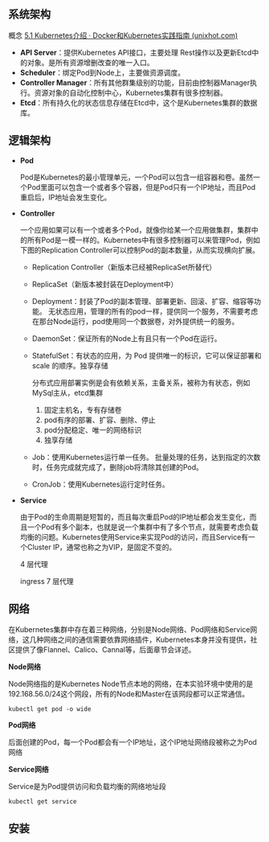

## 系统架构

概念 [5.1 Kubernetes介绍 · Docker和Kubernetes实践指南 (unixhot.com)](http://k8s.unixhot.com/kubernetes/kubernetes-introduce.html#system)

- **API Server**：提供Kubernetes API接口，主要处理 Rest操作以及更新Etcd中的对象。是所有资源增删改查的唯一入口。
- **Scheduler**：绑定Pod到Node上，主要做资源调度。
- **Controller Manager**：所有其他群集级别的功能，目前由控制器Manager执行。资源对象的自动化控制中心，Kubernetes集群有很多控制器。
- **Etcd**：所有持久化的状态信息存储在Etcd中，这个是Kubernetes集群的数据库。

## 逻辑架构

- **Pod**

  Pod是Kubernetes的最小管理单元，一个Pod可以包含一组容器和卷。虽然一个Pod里面可以包含一个或者多个容器，但是Pod只有一个IP地址，而且Pod重启后，IP地址会发生变化。

- **Controller**

  一个应用如果可以有一个或者多个Pod，就像你给某一个应用做集群，集群中的所有Pod是一模一样的。Kubernetes中有很多控制器可以来管理Pod，例如下图的Replication Controller可以控制Pod的副本数量，从而实现横向扩展。

  - Replication Controller（新版本已经被ReplicaSet所替代）
  - ReplicaSet（新版本被封装在Deployment中）
  - Deployment：封装了Pod的副本管理、部署更新、回滚、扩容、缩容等功能。 无状态应用，管理的所有的pod一样，提供同一个服务，不需要考虑在那台Node运行，pod使用同一个数据卷，对外提供统一的服务。

  - DaemonSet：保证所有的Node上有且只有一个Pod在运行。

  - StatefulSet：有状态的应用，为 Pod 提供唯一的标识，它可以保证部署和 scale 的顺序。独享存储

      分布式应用部署实例是会有依赖关系，主备关系，被称为有状态，例如MySql主从，etcd集群

      1. 固定主机名，专有存储卷
      2. pod有序的部署、扩容、删除、停止
      3. pod分配稳定、唯一的网络标识
      4. 独享存储 

  - Job：使用Kubernetes运行单一任务。 批量处理的任务，达到指定的次数时，任务完成就完成了，删除job将清除其创建的Pod。

  - CronJob：使用Kubernetes运行定时任务。

- **Service**

  由于Pod的生命周期是短暂的，而且每次重启Pod的IP地址都会发生变化，而且一个Pod有多个副本，也就是说一个集群中有了多个节点，就需要考虑负载均衡的问题。Kubernetes使用Service来实现Pod的访问，而且Service有一个Cluster IP，通常也称之为VIP，是固定不变的。
  
  4 层代理
  
  ingress 7 层代理

## 网络

在Kubernetes集群中存在着三种网络，分别是Node网络、Pod网络和Service网络，这几种网络之间的通信需要依靠网络插件，Kubernetes本身并没有提供，社区提供了像Flannel、Calico、Cannal等，后面章节会详述。

**Node网络**

Node网络指的是Kubernetes Node节点本地的网络，在本实验环境中使用的是192.168.56.0/24这个网段，所有的Node和Master在该网段都可以正常通信。

```shell
kubectl get pod -o wide
```



**Pod网络**

后面创建的Pod，每一个Pod都会有一个IP地址，这个IP地址网络段被称之为Pod网络

**Service网络**

Service是为Pod提供访问和负载均衡的网络地址段

```shell
kubectl get service
```



## 安装



